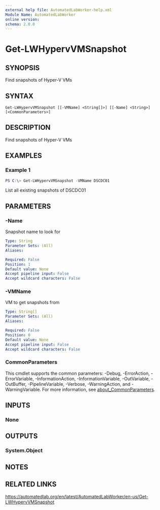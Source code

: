 ```yaml
---
external help file: AutomatedLabWorker-help.xml
Module Name: AutomatedLabWorker
online version:
schema: 2.0.0
---
```


# Get-LWHypervVMSnapshot

## SYNOPSIS
Find snapshots of Hyper-V VMs

## SYNTAX

```
Get-LWHypervVMSnapshot [[-VMName] <String[]>] [[-Name] <String>] [<CommonParameters>]
```

## DESCRIPTION
Find snapshots of Hyper-V VMs

## EXAMPLES

### Example 1
```powershell
PS C:\> Get-LWHypervVMSnapshot -VMName DSCDC01
```

List all existing snapshots of DSCDC01

## PARAMETERS

### -Name
Snapshot name to look for

```yaml
Type: String
Parameter Sets: (All)
Aliases:

Required: False
Position: 1
Default value: None
Accept pipeline input: False
Accept wildcard characters: False
```

### -VMName
VM to get snapshots from

```yaml
Type: String[]
Parameter Sets: (All)
Aliases:

Required: False
Position: 0
Default value: None
Accept pipeline input: False
Accept wildcard characters: False
```

### CommonParameters
This cmdlet supports the common parameters: -Debug, -ErrorAction, -ErrorVariable, -InformationAction, -InformationVariable, -OutVariable, -OutBuffer, -PipelineVariable, -Verbose, -WarningAction, and -WarningVariable. For more information, see [about_CommonParameters](http://go.microsoft.com/fwlink/?LinkID=113216).

## INPUTS

### None
## OUTPUTS

### System.Object
## NOTES

## RELATED LINKS
https://automatedlab.org/en/latest/AutomatedLabWorker/en-us/Get-LWHypervVMSnapshot
